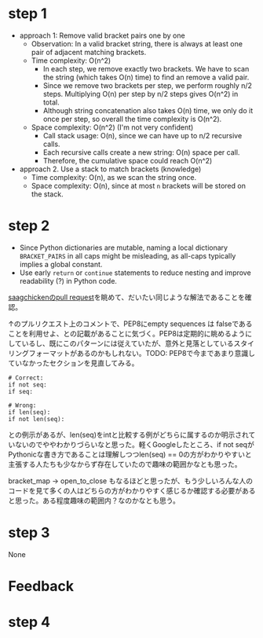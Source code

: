 # step 1

- approach 1: Remove valid bracket pairs one by one
	- Observation: In a valid bracket string, there is always at least one pair of adjacent matching brackets.
	- Time complexity: O(n^2)
		- In each step, we remove exactly two brackets. We have to scan the string (which takes O(n) time) to find an remove a valid pair.
		- Since we remove two brackets per step, we perform roughly n/2 steps. Multiplying O(n) per step by n/2 steps gives O(n^2) in total.
		- Although string concatenation also takes O(n) time, we only do it once per step, so overall the time complexity is O(n^2).
	- Space complexity: O(n^2) (I'm not very confident)
		- Call stack usage: O(n), since we can have up to n/2 recursive calls.
		- Each recursive calls create a new string: O(n) space per call.
		- Therefore, the cumulative space could reach O(n^2)
- approach 2. Use a stack to match brackets (knowledge)
	- Time complexity: O(n), as we scan the string once.
	- Space complexity: O(n), since at most `n` brackets will be stored on the stack.

# step 2

- Since Python dictionaries are mutable, naming a local dictionary `BRACKET_PAIRS` in all caps might be misleading, as all-caps typically implies a global constant.
- Use early `return` or `continue` statements to reduce nesting and improve readability (?) in Python code.

[saagchickenのpull request](https://github.com/saagchicken/coding_practice/pull/21/files)を眺めて、だいたい同じような解法であることを確認。

↑のプルリクエスト上のコメントで、PEP8にempty sequences は falseであることを利用せよ、との記載があることに気づく。PEP8は定期的に眺めるようにしているし、既にこのパターンには従えていたが、意外と見落としているスタイリングフォーマットがあるのかもしれない。TODO: PEP8で今まであまり意識していなかったセクションを見直してみる。

```
# Correct:
if not seq:
if seq:
```

```
# Wrong:
if len(seq):
if not len(seq):
```

との例示があるが、len(seq)をintと比較する例がどちらに属するのか明示されていないのでややわかりづらいなと思った。軽くGoogleしたところ、if not seqがPythonicな書き方であることは理解しつつlen(seq) == 0の方がわかりやすいと主張する人たちも少なからず存在していたので趣味の範囲かなとも思った。

bracket\_map -> open\_to\_close もなるほどと思ったが、もう少しいろんな人のコードを見て多くの人はどちらの方がわかりやすく感じるか確認する必要があると思った。ある程度趣味の範囲内？なのかなとも思う。

# step 3

None

# Feedback

# step 4
